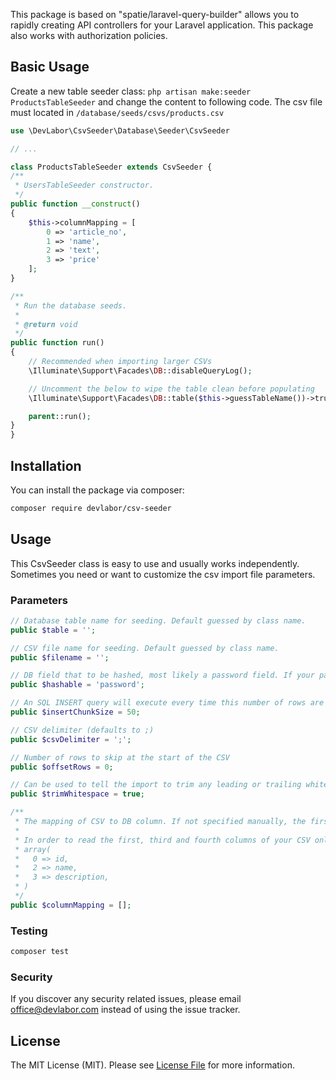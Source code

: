 This package is based on "spatie/laravel-query-builder" allows you to rapidly creating API controllers for your Laravel application. This package also works with authorization policies.

## Basic Usage

Create a new table seeder class: `php artisan make:seeder ProductsTableSeeder` and change the content to following code. The csv file must located in `/database/seeds/csvs/products.csv`

```php
use \DevLabor\CsvSeeder\Database\Seeder\CsvSeeder

// ...

class ProductsTableSeeder extends CsvSeeder {
/**
 * UsersTableSeeder constructor.
 */
public function __construct()
{
	$this->columnMapping = [
		0 => 'article_no',
		1 => 'name',
		2 => 'text',
		3 => 'price'
	];
}

/**
 * Run the database seeds.
 *
 * @return void
 */
public function run()
{
	// Recommended when importing larger CSVs
	\Illuminate\Support\Facades\DB::disableQueryLog();

	// Uncomment the below to wipe the table clean before populating
	\Illuminate\Support\Facades\DB::table($this->guessTableName())->truncate();

	parent::run();
}
}
```

## Installation

You can install the package via composer:

```bash
composer require devlabor/csv-seeder
```

## Usage

This CsvSeeder class is easy to use and usually works independently. Sometimes you need or want to customize the csv import file parameters.

### Parameters

```php
// Database table name for seeding. Default guessed by class name.
public $table = '';
```

```php
// CSV file name for seeding. Default guessed by class name.
public $filename = '';
```

```php
// DB field that to be hashed, most likely a password field. If your password has a different name, please overload this variable from our seeder class.
public $hashable = 'password';
```

```php
// An SQL INSERT query will execute every time this number of rows are read from the CSV. Without this, large INSERTS will silently fail.
public $insertChunkSize = 50;
```

```php
// CSV delimiter (defaults to ;)
public $csvDelimiter = ';';
```

```php
// Number of rows to skip at the start of the CSV
public $offsetRows = 0;
```

```php
// Can be used to tell the import to trim any leading or trailing white space from the column;
public $trimWhitespace = true;
```

```php
/**
 * The mapping of CSV to DB column. If not specified manually, the first row (after $offsetRows) of your CSV will be read as your table columns.
 *
 * In order to read the first, third and fourth columns of your CSV only, use:
 * array(
 *   0 => id,
 *   2 => name,
 *   3 => description,
 * )
 */
public $columnMapping = [];
```

### Testing

```bash
composer test
```

### Security

If you discover any security related issues, please email office@devlabor.com instead of using the issue tracker.

## License

The MIT License (MIT). Please see [License File](LICENSE.md) for more information.